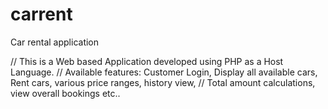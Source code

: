 # carrent
Car rental application


// This is a Web based Application developed using PHP as a Host Language.
// Available features: Customer Login, Display all available cars, Rent cars, various price ranges, history view, // Total amount calculations, view overall bookings etc.. 
